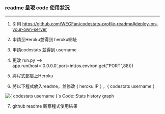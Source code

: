 ### readme 呈現 code 使用狀況
------

1. 引用 https://github.com/WEGFan/codestats-profile-readme#deploy-on-your-own-server

2. 申請至Heroku並得到 heroku網址

3. 申請codestats 並得到 username

4. 更改 run.py --> app.run(host='0.0.0.0',port=int(os.environ.get("PORT",88)))

5. 將程式部屬上Heroku

6. 將以下程式放入readme，並修改 { heroku IP } ，{ codestats username }


[Daring Fireball]:<a href="https://codestats.net/users/nativeone">
  <img src='{ heroku IP }/history-graph/{ codestats username }?width=850&height=300&timezone=08:00&history_days=21&max_languages=9&language_colors=["3e4053","f15854","5da5da","faa43a","60bd68","f17cb0","b2912f","decf3f","b276b2","808080"]' alt="{ codestats username }'s Code::Stats history graph" />
</a>


7. github readme 觀察程式使用結果
